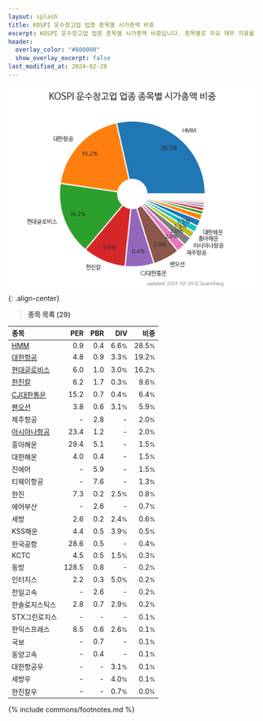 ```yaml
---
layout: splash
title: KOSPI 운수창고업 업종 종목별 시가총액 비중
excerpt: KOSPI 운수창고업 업종 종목별 시가총액 비중입니다. 종목별로 주요 재무 지표를 함께 표시합니다.
header:
  overlay_color: "#800000"
  show_overlay_excerpt: false
last_modified_at: 2024-02-29
---
```



![KOSPI 운수창고업 업종 종목별 시가총액 비중](/stats/sector/images/kospi_업종_운수창고업_종목.png){: .align-center}


> **종목 목록 (29)**<a id="list"></a>

| **종목** | **PER** | **PBR** | **DIV** | **비중** |
| :------- | ------: | ------: | ------: | -------: |
| [HMM](/011200/) | 0.9 | 0.4 | 6.6<small>%</small> | 28.5<small>%</small> |
| [대한항공](/003490/) | 4.8 | 0.9 | 3.3<small>%</small> | 19.2<small>%</small> |
| [현대글로비스](/086280/) | 6.0 | 1.0 | 3.0<small>%</small> | 16.2<small>%</small> |
| [한진칼](/180640/) | 6.2 | 1.7 | 0.3<small>%</small> | 9.6<small>%</small> |
| [CJ대한통운](/000120/) | 15.2 | 0.7 | 0.4<small>%</small> | 6.4<small>%</small> |
| [팬오션](/028670/) | 3.8 | 0.6 | 3.1<small>%</small> | 5.9<small>%</small> |
| 제주항공 | - | 2.8 | - | 2.0<small>%</small> |
| [아시아나항공](/020560/) | 23.4 | 1.2 | - | 2.0<small>%</small> |
| 흥아해운 | 29.4 | 5.1 | - | 1.5<small>%</small> |
| 대한해운 | 4.0 | 0.4 | - | 1.5<small>%</small> |
| 진에어 | - | 5.9 | - | 1.5<small>%</small> |
| 티웨이항공 | - | 7.6 | - | 1.3<small>%</small> |
| 한진 | 7.3 | 0.2 | 2.5<small>%</small> | 0.8<small>%</small> |
| 에어부산 | - | 2.6 | - | 0.7<small>%</small> |
| 세방 | 2.6 | 0.2 | 2.4<small>%</small> | 0.6<small>%</small> |
| KSS해운 | 4.4 | 0.5 | 3.9<small>%</small> | 0.5<small>%</small> |
| 한국공항 | 28.6 | 0.5 | - | 0.4<small>%</small> |
| KCTC | 4.5 | 0.5 | 1.5<small>%</small> | 0.3<small>%</small> |
| 동방 | 128.5 | 0.8 | - | 0.2<small>%</small> |
| 인터지스 | 2.2 | 0.3 | 5.0<small>%</small> | 0.2<small>%</small> |
| 천일고속 | - | 2.6 | - | 0.2<small>%</small> |
| 한솔로지스틱스 | 2.8 | 0.7 | 2.9<small>%</small> | 0.2<small>%</small> |
| STX그린로지스 | - | - | - | 0.1<small>%</small> |
| 한익스프레스 | 8.5 | 0.6 | 2.6<small>%</small> | 0.1<small>%</small> |
| 국보 | - | 0.7 | - | 0.1<small>%</small> |
| 동양고속 | - | 0.4 | - | 0.1<small>%</small> |
| 대한항공우 | - | - | 3.1<small>%</small> | 0.1<small>%</small> |
| 세방우 | - | - | 4.0<small>%</small> | 0.1<small>%</small> |
| 한진칼우 | - | - | 0.7<small>%</small> | 0.0<small>%</small> |

{% include commons/footnotes.md %}